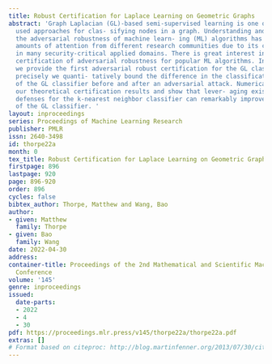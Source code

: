 ```yaml
---
title: Robust Certification for Laplace Learning on Geometric Graphs
abstract: 'Graph Laplacian (GL)-based semi-supervised learning is one of the most
  used approaches for clas- sifying nodes in a graph. Understanding and certifying
  the adversarial robustness of machine learn- ing (ML) algorithms has attracted large
  amounts of attention from different research communities due to its crucial importance
  in many security-critical applied domains. There is great interest in the theoretical
  certification of adversarial robustness for popular ML algorithms. In this paper,
  we provide the first adversarial robust certification for the GL classifier. More
  precisely we quanti- tatively bound the difference in the classification accuracy
  of the GL classifier before and after an adversarial attack. Numerically, we validate
  our theoretical certification results and show that lever- aging existing adversarial
  defenses for the k-nearest neighbor classifier can remarkably improve the robustness
  of the GL classifier. '
layout: inproceedings
series: Proceedings of Machine Learning Research
publisher: PMLR
issn: 2640-3498
id: thorpe22a
month: 0
tex_title: Robust Certification for Laplace Learning on Geometric Graphs
firstpage: 896
lastpage: 920
page: 896-920
order: 896
cycles: false
bibtex_author: Thorpe, Matthew and Wang, Bao
author:
- given: Matthew
  family: Thorpe
- given: Bao
  family: Wang
date: 2022-04-30
address:
container-title: Proceedings of the 2nd Mathematical and Scientific Machine Learning
  Conference
volume: '145'
genre: inproceedings
issued:
  date-parts:
  - 2022
  - 4
  - 30
pdf: https://proceedings.mlr.press/v145/thorpe22a/thorpe22a.pdf
extras: []
# Format based on citeproc: http://blog.martinfenner.org/2013/07/30/citeproc-yaml-for-bibliographies/
---
```

